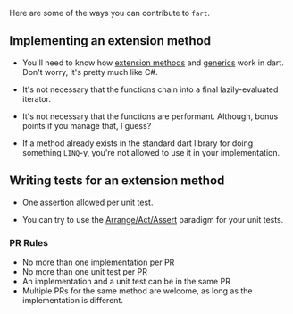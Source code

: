Here are some of the ways you can contribute to `fart`.


## Implementing an extension method

- You'll need to know how [extension methods](https://dart.dev/guides/language/extension-methods) and [generics](https://www.tutorialspoint.com/dart_programming/dart_programming_generics.htm) work in dart. Don't worry, it's pretty much like C#.

- It's not necessary that the functions chain into a final lazily-evaluated iterator.

- It's not necessary that the functions are performant. Although, bonus points if you manage that, I guess?

- If a method already exists in the standard dart library for doing something `LINQ`-y, you're not allowed to use it in your implementation.

## Writing tests for an extension method

- One assertion allowed per unit test.

- You can try to use the [Arrange/Act/Assert](http://wiki.c2.com/?ArrangeActAssert) paradigm for your unit tests.

### PR Rules

- No more than one implementation per PR
- No more than one unit test per PR
- An implementation and a unit test can be in the same PR
- Multiple PRs for the same method are welcome, as long as the implementation is different.

